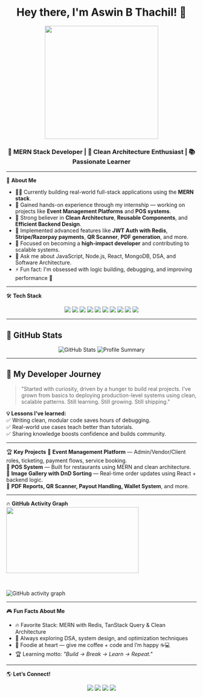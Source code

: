 <h1 align="center">Hey there, I'm Aswin B Thachil! 👋</h1>

<p align="center">
  <img src="https://media3.giphy.com/media/v1.Y2lkPTc5MGI3NjExenUzaWlpa3ZocHlycjd5aHV1ZXNlbHE0aW1zd200dnY4bXg0eGpveSZlcD12MV9pbnRlcm5hbF9naWZfYnlfaWQmY3Q9Zw/2IudUHdI075HL02Pkk/giphy.gif" width="300" height="300">
</p>

<h3 align="center">🚀 MERN Stack Developer | 🧠 Clean Architecture Enthusiast | 📚 Passionate Learner</h3>

---

🌟 **About Me**
- 👨‍💻 Currently building real-world full-stack applications using the **MERN stack**.
- 💼 Gained hands-on experience through my internship — working on projects like **Event Management Platforms** and **POS systems**.
- 🧱 Strong believer in **Clean Architecture**, **Reusable Components**, and **Efficient Backend Design**.
- 🔐 Implemented advanced features like **JWT Auth with Redis**, **Stripe/Razorpay payments**, **QR Scanner**, **PDF generation**, and more.
- 🎯 Focused on becoming a **high-impact developer** and contributing to scalable systems.
- 💬 Ask me about JavaScript, Node.js, React, MongoDB, DSA, and Software Architecture.
- ⚡ Fun fact: I'm obsessed with logic building, debugging, and improving performance 🚀

---

🛠️ **Tech Stack**
<p align="center">
  <img src="https://img.shields.io/badge/Code-JavaScript-yellow?style=for-the-badge&logo=javascript&logoColor=black">
  <img src="https://img.shields.io/badge/Frontend-React-blue?style=for-the-badge&logo=react">
  <img src="https://img.shields.io/badge/Backend-Node.js-green?style=for-the-badge&logo=node.js">
  <img src="https://img.shields.io/badge/Framework-Express.js-black?style=for-the-badge&logo=express&logoColor=white">
  <img src="https://img.shields.io/badge/Database-MongoDB-green?style=for-the-badge&logo=mongodb">
  <img src="https://img.shields.io/badge/State-TanStack_Query-blue?style=for-the-badge&logo=react-query">
  <img src="https://img.shields.io/badge/UI-Framer_Motion-pink?style=for-the-badge&logo=framer">
  <img src="https://img.shields.io/badge/Auth-JWT-red?style=for-the-badge">
  <img src="https://img.shields.io/badge/Cache-Redis-red?style=for-the-badge&logo=redis">
  <img src="https://img.shields.io/badge/CI/CD-GitHub_Actions-black?style=for-the-badge&logo=githubactions">
</p>

---

## 🚀 GitHub Stats
<p align="center">
  <img src="https://github-readme-stats.vercel.app/api?username=AswinThachil&show_icons=true&theme=tokyonight" alt="GitHub Stats">
  
  <img src="https://github-profile-summary-cards.vercel.app/api/cards/profile-details?username=AswinThachil&theme=tokyonight" alt="Profile Summary">
</p>

---

## 🎯 **My Developer Journey**
> "Started with curiosity, driven by a hunger to build real projects. I’ve grown from basics to deploying production-level systems using clean, scalable patterns. Still learning. Still growing. Still shipping."

**💡 Lessons I’ve learned:**  
✅ Writing clean, modular code saves hours of debugging.  
✅ Real-world use cases teach better than tutorials.  
✅ Sharing knowledge boosts confidence and builds community.  

---

🏆 **Key Projects**
🎯 **Event Management Platform** — Admin/Vendor/Client roles, ticketing, payment flows, service booking.  
🎯 **POS System** — Built for restaurants using MERN and clean architecture.  
🎯 **Image Gallery with DnD Sorting** — Real-time order updates using React + backend logic.  
🎯 **PDF Reports, QR Scanner, Payout Handling, Wallet System**, and more.

---

 🔥 **GitHub Activity Graph**
 <a href="https://github.com/AswinThachil">
  <img src="https://github-readme-streak-stats.herokuapp.com/?user=AswinThachil&stroke=ffffff&background=0000&ring=ffffff&fire=ffffff&currStreakNum=ffffff&currStreakLabel=ffffff&sideNums=ffffff&sideLabels=ffffff&dates=ffffff&hide_border=true" width="350" height="175" />
</a>

<br>

![GitHub activity graph](https://github-readme-activity-graph.vercel.app/graph?username=AswinThachil&theme=tokyo-night)

---

🎮 **Fun Facts About Me**
- 🔥 Favorite Stack: MERN with Redis, TanStack Query & Clean Architecture  
- 🧠 Always exploring DSA, system design, and optimization techniques  
- 🍕 Foodie at heart — give me coffee + code and I’m happy ☕💻  
- 🏆 Learning motto: *"Build → Break → Learn → Repeat."*

---

🌎 **Let’s Connect!**
<p align="center">
  <a href="https://www.linkedin.com/in/aswin-b-thachil"><img src="https://img.shields.io/badge/LinkedIn-blue?style=for-the-badge&logo=linkedin"></a>
  <a href="mailto:your-email@example.com"><img src="https://img.shields.io/badge/Email-red?style=for-the-badge&logo=gmail&logoColor=white"></a>
  <a href="https://github.com/AswinThachil"><img src="https://img.shields.io/badge/GitHub-black?style=for-the-badge&logo=github"></a>
  <a href="https://leetcode.com/u/YourLeetCodeUsername"><img src="https://img.shields.io/badge/LeetCode-orange?style=for-the-badge&logo=leetcode&logoColor=white"></a>
</p>
